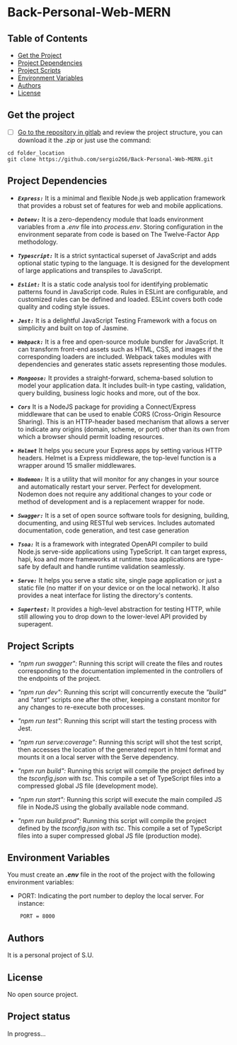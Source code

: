 # Back-Personal-Web-MERN



## Table of Contents

- [Get the Project](#get-the-project)
- [Project Dependencies](#project-dependencies)
- [Project Scripts](#project-scripts)
- [Environment Variables](#environment-variables)
- [Authors ](#authors )
- [License](#license)


## Get the project

- [ ] [Go to the repository in gitlab](https://github.com/sergio266/Back-Personal-Web-MERN) and review the project structure, you can download it the *.zip* or just use the command:

```
cd folder_location
git clone https://github.com/sergio266/Back-Personal-Web-MERN.git
```


## Project Dependencies
- ***`Express:`*** It is a minimal and flexible Node.js web application framework that provides a robust set of features for web and mobile applications.

- ***`Dotenv:`*** It is a zero-dependency module that loads environment variables from a *.env* file into *process.env*. Storing configuration in the environment separate from code is based on The Twelve-Factor App methodology.

- ***`Typescript:`*** It is a strict syntactical superset of JavaScript and adds optional static typing to the language. It is designed for the development of large applications and transpiles to JavaScript.

- ***`Eslint:`*** It is a static code analysis tool for identifying problematic patterns found in JavaScript code. Rules in ESLint are configurable, and customized rules can be defined and loaded. ESLint covers both code quality and coding style issues.

- ***`Jest:`*** It is a delightful JavaScript Testing Framework with a focus on simplicity and built on top of Jasmine.

- ***`Webpack:`*** It is a free and open-source module bundler for JavaScript. It can transform front-end assets such as HTML, CSS, and images if the corresponding loaders are included. Webpack takes modules with dependencies and generates static assets representing those modules.

- ***`Mongoose:`*** It provides a straight-forward, schema-based solution to model your application data. It includes built-in type casting, validation, query building, business logic hooks and more, out of the box.

- ***`Cors`*** It is a NodeJS package for providing a Connect/Express middleware that can be used to enable CORS (Cross-Origin Resource Sharing). This is an HTTP-header based mechanism that allows a server to indicate any origins (domain, scheme, or port) other than its own from which a browser should permit loading resources.

- ***`Helmet`*** It helps you secure your Express apps by setting various HTTP headers. Helmet is a Express middleware, the top-level function is a wrapper around 15 smaller middlewares.

- ***`Nodemon:`*** It is a utility that will monitor for any changes in your source and automatically restart your server. Perfect for development. Nodemon does not require any additional changes to your code or method of development and is a replacement wrapper for node.

- ***`Swagger:`*** It is a set of open source software tools for designing, building, documenting, and using RESTful web services. Includes automated documentation, code generation, and test case generation

- ***`Tsoa:`*** It is a framework with integrated OpenAPI compiler to build Node.js serve-side applications using TypeScript. It can target express, hapi, koa and more frameworks at runtime. tsoa applications are type-safe by default and handle runtime validation seamlessly.

- ***`Serve:`*** It helps you serve a static site, single page application or just a static file (no matter if on your device or on the local network). It also provides a neat interface for listing the directory's contents.

- ***`Supertest:`*** It provides a high-level abstraction for testing HTTP, while still allowing you to drop down to the lower-level API provided by superagent.


## Project Scripts

- *"npm run swagger":* Running this script will create the files and routes corresponding to the documentation implemented in the controllers of the endpoints of the project.

- *"npm run dev":* Running this script will concurrently execute the *"build"* and *"start"* scripts one after the other, keeping a constant monitor for any changes to re-execute both processes.

- *"npm run test":* Running this script will start the testing process with Jest.

- *"npm run serve:coverage":* Running this script will shot the test script, then accesses the location of the generated report in html format and mounts it on a local server with the Serve dependency.

- *"npm run build":* Running this script will compile the project defined by the *tsconfig.json* with *tsc*. This compile a set of TypeScript files into a compressed global JS file (development mode).

- *"npm run start":* Running this script will execute the main compiled JS file in NodeJS using the globally available node command.

- *"npm run build:prod":* Running this script will compile the project defined by the *tsconfig.json* with *tsc*. This compile a set of TypeScript files into a super compressed global JS file (production mode).


## Environment Variables

You must create an ***.env*** file in the root of the project with the following environment variables:
- PORT: Indicating the port number to deploy the local server. For instance:
~~~
    PORT = 8000
~~~


## Authors 
It is a personal project of S.U.


## License
No open source project.


## Project status

In progress...
